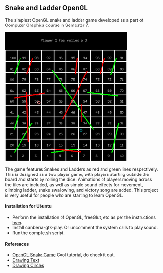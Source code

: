
## Snake and Ladder OpenGL

The simplest OpenGL snake and ladder game developed as a part of Computer Graphics course in Semester 7.

<img src="assets/board.png" style="width:400px;"/>

The game features Snakes and Ladders as red and green lines respectively. This is designed as a two player game, with players starting outside the board and starts by rolling the dice. Animations of players moving across the tiles are included, as well as simple sound effects for movement, climbing ladder, snake swallowing, and victory song are added. This project is very useful for people who are starting to learn OpenGL.
#### Installation for Ubuntu
- Perform the installation of OpenGL, freeGlut, etc as per the instructions [here](http://www.cse.iitm.ac.in/~vplab/courses/CG/opengl_start.html).
- Install canberra-gtk-play. Or uncomment the system calls to play sound.
- Run the compile.sh script.

#### References
- [OpenGL Snake Game](https://www.youtube.com/watch?v=6Miai_t_ksw&list=PLWzp0Bbyy_3gXc0YBxiIR9Tb5KfmLSL_C) Cool tutorial, do check it out.
- [Drawing Text](https://www.youtube.com/watch?v=elE__Nouv54)
- [Drawing Circles](https://stackoverflow.com/questions/22444450/drawing-circle-with-opengl)
